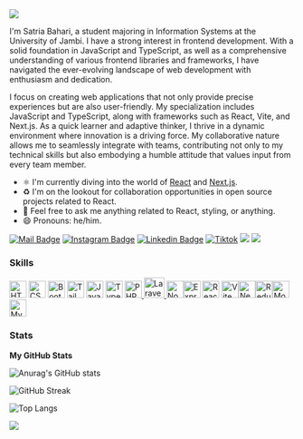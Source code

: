 <img src="https://capsule-render.vercel.app/api?type=waving&color=0:172F45,100:BDDFFF&height=150&text=Hi,%20I'm%20Satria%20Bahari&fontSize=50&fontColor=38A0FF&fontAlignY=45&animation=twinkling&desc=A%20Frontend%20Developer&descSize=30&descAlignY=85&section=header" />

I'm Satria Bahari, a student majoring in Information Systems at the University of Jambi. I have a strong interest in frontend development. With a solid foundation in JavaScript and TypeScript, as well as a comprehensive understanding of various frontend libraries and frameworks, I have navigated the ever-evolving landscape of web development with enthusiasm and dedication.

I focus on creating web applications that not only provide precise experiences but are also user-friendly. My specialization includes JavaScript and TypeScript, along with frameworks such as React, Vite, and Next.js. As a quick learner and adaptive thinker, I thrive in a dynamic environment where innovation is a driving force. My collaborative nature allows me to seamlessly integrate with teams, contributing not only to my technical skills but also embodying a humble attitude that values input from every team member.

* ⚛️ I'm currently diving into the world of [React](https://reactjs.org) and [Next.js](https://nextjs.org).
* ♻️ I'm on the lookout for collaboration opportunities in open source projects related to React.
* 💬 Feel free to ask me anything related to React, styling, or anything.
* 😄 Pronouns: he/him.

[![Mail Badge](https://img.shields.io/badge/-satriaabaharii@gmail.com-dc2626?style=flat&labelColor=dc2626&logo=gmail&logoColor=white)](mailto:satriaabaharii@gmail.com)
[![Instagram Badge](https://img.shields.io/badge/-@satriabaharii__-c026d3?style=flat&labelColor=c026d3&logo=instagram&logoColor=white)](https://instagram.com/satriabaharii_) 
[![Linkedin Badge](https://img.shields.io/badge/-satriabahari-0284c7?style=flat&labelColor=0284c7&logo=linkedin&logoColor=white)](https://www.linkedin.com/in/satria-bahari/) 
[![Tiktok](https://img.shields.io/badge/-satriaabaharii-171717?style=flat&labelColor=171717&logo=tiktok&logoColor=white)](https://www.tiktok.com/@satriaabaharii/)
[![](https://komarev.com/ghpvc/?username=satriabahari&color=blue&label=Profile%20Views)](https://github.com/satriabahari/satriabahari)
[![](https://img.shields.io/github/followers/satriabahari?label=GitHub%20Followers)](https://github.com/satriabahari)

### Skills


<p align="left">
  <a
    href="https://developer.mozilla.org/en-US/docs/Glossary/HTML5"
    target="_blank"
    rel="noreferrer"
    ><img
      src="https://raw.githubusercontent.com/danielcranney/readme-generator/main/public/icons/skills/html5-colored.svg"
      width="30"
      height="30"
      alt="HTML5"
  /></a>
  <a href="https://www.w3.org/TR/CSS/#css" target="_blank" rel="noreferrer"
    ><img
      src="https://raw.githubusercontent.com/danielcranney/readme-generator/main/public/icons/skills/css3-colored.svg"
      width="30"
      height="30"
      alt="CSS3"
  /></a>
  <a href="https://getbootstrap.com/" target="_blank" rel="noreferrer"
    ><img
      src="https://raw.githubusercontent.com/danielcranney/readme-generator/main/public/icons/skills/bootstrap-colored.svg"
      width="30"
      height="30"
      alt="Bootstrap"
  /></a>
  <a href="https://tailwindcss.com/" target="_blank" rel="noreferrer"
    ><img
      src="https://raw.githubusercontent.com/danielcranney/readme-generator/main/public/icons/skills/tailwindcss-colored.svg"
      width="30"
      height="30"
      alt="TailwindCSS"
  /></a>
  <a
    href="https://developer.mozilla.org/en-US/docs/Web/JavaScript"
    target="_blank"
    rel="noreferrer"
    ><img
      src="https://raw.githubusercontent.com/danielcranney/readme-generator/main/public/icons/skills/javascript-colored.svg"
      width="30"
      height="30"
      alt="JavaScript"
  /></a>
  <a href="https://www.typescriptlang.org/" target="_blank" rel="noreferrer"
    ><img
      src="https://raw.githubusercontent.com/danielcranney/readme-generator/main/public/icons/skills/typescript-colored.svg"
      width="30"
      height="30"
      alt="TypeScript"
  /></a>
  <a href="https://www.php.net/" target="_blank" rel="noreferrer"
    ><img
      src="https://raw.githubusercontent.com/danielcranney/readme-generator/main/public/icons/skills/php-colored.svg"
      width="30"
      height="30"
      alt="PHP"
    />
  </a>
  <a href="https://laravel.com/" target="_blank" rel="noreferrer">
    <img src="https://raw.githubusercontent.com/danielcranney/readme-generator/main/public/icons/skills/laravel-colored.svg" 
      width="36" 
      height="36" 
      alt="Laravel" />
  </a>
  <a href="https://nodejs.org/en/" target="_blank" rel="noreferrer"
    ><img
      src="https://raw.githubusercontent.com/danielcranney/readme-generator/main/public/icons/skills/nodejs-colored.svg"
      width="30"
      height="30"
      alt="NodeJS" /></a
  ><a href="https://expressjs.com/" target="_blank" rel="noreferrer"
    ><img
      src="https://raw.githubusercontent.com/danielcranney/readme-generator/main/public/icons/skills/express-colored-dark.svg"
      width="30"
      height="30"
      alt="Express"
  /></a>
  <a href="https://reactjs.org/" target="_blank" rel="noreferrer"
    ><img
      src="https://raw.githubusercontent.com/danielcranney/readme-generator/main/public/icons/skills/react-colored.svg"
      width="30"
      height="30"
      alt="React"
  /></a>
  <a href="https://vitejs.dev/" target="_blank" rel="noreferrer"
    ><img
      src="https://raw.githubusercontent.com/danielcranney/readme-generator/main/public/icons/skills/vite-colored.svg"
      width="30"
      height="30"
      alt="Vite" /></a
  ><a href="https://nextjs.org/docs" target="_blank" rel="noreferrer"
    ><img
      src="https://raw.githubusercontent.com/danielcranney/readme-generator/main/public/icons/skills/nextjs-colored-dark.svg"
      width="30"
      height="30"
      alt="NextJs" /></a
  ><a href="https://redux.js.org/" target="_blank" rel="noreferrer"
    ><img
      src="https://raw.githubusercontent.com/danielcranney/readme-generator/main/public/icons/skills/redux-colored.svg"
      width="30"
      height="30"
      alt="Redux" /></a
  ><a href="https://www.mongodb.com/" target="_blank" rel="noreferrer"
    ><img
      src="https://raw.githubusercontent.com/danielcranney/readme-generator/main/public/icons/skills/mongodb-colored.svg"
      width="30"
      height="30"
      alt="MongoDB" /></a
  ><a href="https://www.mysql.com/" target="_blank" rel="noreferrer"
    ><img
      src="https://raw.githubusercontent.com/danielcranney/readme-generator/main/public/icons/skills/mysql-colored.svg"
      width="30"
      height="30"
      alt="MySQL"
  /></a>
</p>


### Stats

<b>My GitHub Stats</b>

![Anurag's GitHub stats](https://github-readme-stats.vercel.app/api?username=satriabahari&theme=react&show_icons=true)

![GitHub Streak](https://github-readme-streak-stats.herokuapp.com?user=satriabahari&theme=react&card_width=470)

![Top Langs](https://github-readme-stats.vercel.app/api/top-langs/?username=satriabahari&theme=react)

<img src="https://capsule-render.vercel.app/api?type=waving&color=0:172F45,100:BDDFFF&height=100&section=footer" />

